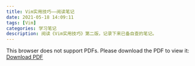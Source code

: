 ```yaml
---
title: Vim实用技巧——阅读笔记
date: 2021-05-18 14:09:11
tags: [Vim]
categories: 学习笔记
description: 阅读《Vim实用技巧》第二版，记录下来已备自查的笔记。
---
```


<object data="./main.pdf" type="application/pdf" width="100%" height="900px">This browser does not support PDFs. Please download the PDF to view it: <a href="./main.pdf">Download PDF</a>
</object>

